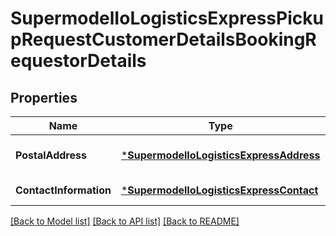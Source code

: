 # SupermodelIoLogisticsExpressPickupRequestCustomerDetailsBookingRequestorDetails

## Properties
Name | Type | Description | Notes
------------ | ------------- | ------------- | -------------
**PostalAddress** | [***SupermodelIoLogisticsExpressAddress**](supermodelIoLogisticsExpressAddress.md) |  | [optional] [default to null]
**ContactInformation** | [***SupermodelIoLogisticsExpressContact**](supermodelIoLogisticsExpressContact.md) |  | [default to null]

[[Back to Model list]](../README.md#documentation-for-models) [[Back to API list]](../README.md#documentation-for-api-endpoints) [[Back to README]](../README.md)

